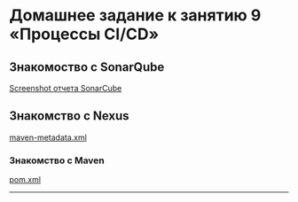 # Домашнее задание к занятию 9 «Процессы CI/CD»

## Знакомоство с SonarQube

[Screenshot отчета SonarCube](./study/task1.png)

## Знакомство с Nexus

[maven-metadata.xml](./study/maven-metadata.xml)

### Знакомство с Maven

[pom.xml](./mvn/pom.xml)

---
